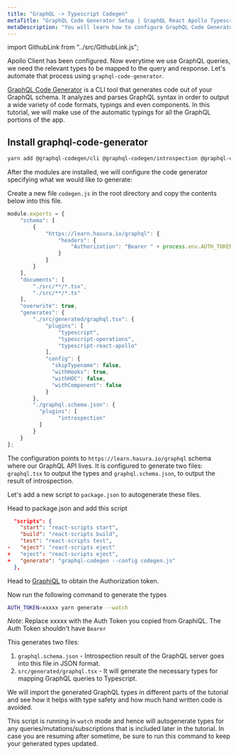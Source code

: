 ```yaml
---
title: "GraphQL -> Typescript Codegen"
metaTitle: "GraphQL Code Generator Setup | GraphQL React Apollo Typescript Tutorial"
metaDescription: "You will learn how to configure GraphQL Code Generator to auto generate types for all the GraphQL queries, mutations and subscriptions"
---
```


import GithubLink from "../src/GithubLink.js";

Apollo Client has been configured. Now everytime we use GraphQL queries, we need the relevant types to be mapped to the query and response. Let's automate that process using `graphql-code-generator`.

[GraphQL Code Generator](https://github.com/dotansimha/graphql-code-generator) is a CLI tool that generates code out of your GraphQL schema. 
It analyzes and parses GraphQL syntax in order to output a wide variety of code formats, typings and even components. In this tutorial, we will make use of the automatic typings for all the GraphQL portions of the app.

## Install graphql-code-generator

```bash
yarn add @graphql-codegen/cli @graphql-codegen/introspection @graphql-codegen/typescript @graphql-codegen/typescript-operations @graphql-codegen/typescript-react-apollo
```

After the modules are installed, we will configure the code generator specifying what we would like to generate: 

Create a new file `codegen.js` in the root directory and copy the contents below into this file.

<GithubLink link="https://github.com/hasura/learn-graphql/blob/master/tutorials/frontend/typescript-react-apollo/app-final/codegen.js" text="codegen.js" />

```javascript
module.exports = {
    "schema": [
        {
            "https://learn.hasura.io/graphql": {
                "headers": {
                    "Authorization": "Bearer " + process.env.AUTH_TOKEN
                }
            }
        }
    ],
    "documents": [
        "./src/**/*.tsx",
        "./src/**/*.ts"
    ],
    "overwrite": true,
    "generates": {
        "./src/generated/graphql.tsx": {
            "plugins": [
                "typescript",
                "typescript-operations",
                "typescript-react-apollo"
            ],
            "config": {
              "skipTypename": false,
              "withHooks": true,
              "withHOC": false,
              "withComponent": false
            }
        },
        "./graphql.schema.json": {
          "plugins": [
                "introspection"
          ]
        }
    }
};
```

The configuration points to `https://learn.hasura.io/graphql` schema where our GraphQL API lives. It is configured to generate two files: `graphql.tsx` to output the types and `graphql.schema.json`, to output the result of introspection.

Let's add a new script to `package.json` to autogenerate these files.

Head to package.json and add this script

```json
  "scripts": {
    "start": "react-scripts start",
    "build": "react-scripts build",
    "test": "react-scripts test",
-   "eject": "react-scripts eject"
+   "eject": "react-scripts eject",
+   "generate": "graphql-codegen --config codegen.js"
  },
```

Head to [GraphiQL](https://learn.hasura.io/graphql/graphiql) to obtain the Authorization token. 

Now run the following command to generate the types

```bash
AUTH_TOKEN=xxxxx yarn generate --watch
```

*Note*: Replace xxxxx with the Auth Token you copied from GraphiQL. The Auth Token shouldn't have `Bearer`

This generates two files:

1. `graphql.schema.json` - Introspection result of the GraphQL server goes into this file in JSON format.
2. `src/generated/graphql.tsx` - It will generate the necessary types for mapping GraphQL queries to Typescript.

We will import the generated GraphQL types in different parts of the tutorial and see how it helps with type safety and how much hand written code is avoided.

This script is running in `watch` mode and hence will autogenerate types for any queries/mutations/subscriptions that is included later in the tutorial. In case you are resuming after sometime, be sure to run this command to keep your generated types updated.


